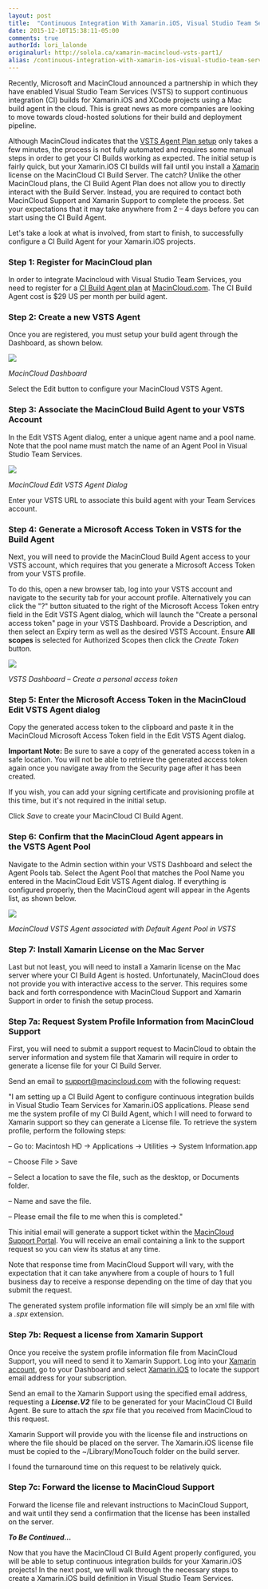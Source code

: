 ```yaml
---
layout: post
title:  "Continuous Integration With Xamarin.iOS, Visual Studio Team Services, and MacinCloud: Part 1"
date: 2015-12-10T15:38:11-05:00
comments: true
authorId: lori_lalonde
originalurl: http://solola.ca/xamarin-macincloud-vsts-part1/
alias: /continuous-integration-with-xamarin-ios-visual-studio-team-services-and-macincloud-part-1/
---
```


Recently, Microsoft and MacinCloud announced a partnership in which they have enabled Visual Studio Team Services (VSTS) to support continuous integration (CI) builds for Xamarin.iOS and XCode projects using&nbsp;a Mac build agent&nbsp;in the cloud. This is great news as more companies are looking to move&nbsp;towards cloud-hosted solutions for their build and deployment pipeline.

<!--more-->

Although MacinCloud indicates that the [VSTS Agent Plan setup][1] only takes a few minutes, the process is not fully automated and requires some manual steps in order to get your CI Builds working as expected. The initial setup is fairly quick, but your Xamarin.iOS CI builds will fail until you install a [Xamarin ][2]license on the MacinCloud CI Build Server. The catch? Unlike the other MacinCloud plans, the CI Build Agent Plan does not allow you to directly interact with the Build Server. Instead, you are required to contact both MacinCloud Support and Xamarin Support to complete the process. Set your expectations that it may take anywhere from&nbsp;2 – 4 days before you can start using the CI Build Agent.

Let's take a look at what is involved, from start to finish, to successfully configure a CI Build&nbsp;Agent for your Xamarin.iOS projects.

### Step 1: Register for MacinCloud plan

In order to integrate&nbsp;Macincloud with Visual Studio Team Services, you need to register for a [CI Build Agent plan][3] at [MacinCloud.com][4]. The CI Build Agent cost is $29 US per month per build agent.

### Step 2: Create a new VSTS Agent

Once you are registered, you must setup your build agent through the Dashboard, as shown below.

![][5]

_MacinCloud Dashboard_

Select the Edit button to configure your MacinCloud VSTS Agent.

### Step 3: Associate the MacinCloud Build Agent to your VSTS Account

In the Edit VSTS Agent dialog, enter a unique agent name and a pool name. Note that the pool name must match the name of an Agent Pool in Visual Studio Team Services.

![][6]

_MacinCloud Edit VSTS Agent Dialog_

Enter your&nbsp;VSTS URL to associate this build agent with your Team Services account.

### Step 4: Generate a Microsoft Access Token in VSTS for the Build Agent

Next, you will need to provide&nbsp;the&nbsp;MacinCloud Build Agent access to your VSTS account, which requires that you&nbsp;generate a Microsoft Access Token from your VSTS profile.

To do this, open a new browser tab, log into your VSTS account and navigate to the security tab for your account profile. Alternatively you can click the "?" button situated to the right of&nbsp;the Microsoft Access Token entry field in the Edit VSTS Agent dialog, which will launch the "Create a personal access token" page in your VSTS Dashboard. Provide a&nbsp;Description, and then select an Expiry term&nbsp;as well as&nbsp;the desired&nbsp;VSTS Account. Ensure **All scopes** is selected for Authorized Scopes then click the _Create Token_ button.

![][7]

_VSTS Dashboard – Create a personal access token_

### Step 5: Enter&nbsp;the&nbsp;Microsoft Access Token in the&nbsp;MacinCloud Edit VSTS Agent dialog

Copy the generated access token to the clipboard and paste it in the MacinCloud Microsoft Access Token field in the Edit VSTS Agent dialog.

**Important Note:** Be sure to save a copy of the generated access token in a safe location. You will not be able to retrieve the generated access token again once you navigate away from the Security page after it has been created.

If you wish, you can add your signing&nbsp;certificate&nbsp;and provisioning profile at this time, but it's not required in the initial setup.

Click _Save_ to create your MacinCloud CI Build&nbsp;Agent.

### Step 6: Confirm that the MacinCloud Agent appears in the&nbsp;VSTS Agent Pool

Navigate to the Admin section within your VSTS Dashboard and select the Agent Pools tab. Select the Agent Pool that matches the Pool Name you entered in the&nbsp;MacinCloud&nbsp;Edit&nbsp;VSTS Agent dialog. If everything is configured properly, then the MacinCloud agent will appear in the Agents list, as shown below.

![][8]

_MacinCloud VSTS Agent associated&nbsp;with Default Agent Pool in VSTS_

### Step 7: Install Xamarin License on the Mac&nbsp;Server&nbsp;

Last but not least, you will need to install a Xamarin license on the Mac server where your CI Build Agent is hosted. Unfortunately, MacinCloud does not provide you with interactive access to the server. This requires&nbsp;some back and forth correspondence with MacinCloud Support and Xamarin Support in order to finish the setup process.

### Step 7a: Request System Profile Information from MacinCloud Support

First, you will need to submit a support request to MacinCloud to obtain the server information and system file that Xamarin will require in order to generate a license file for your CI Build Server.

Send an email to [support@macincloud.com][9] with the following request:

"I am setting up a CI Build Agent to configure continuous integration&nbsp;builds in&nbsp;Visual Studio Team Services for Xamarin.iOS applications. Please send me the system profile of my CI Build Agent, which I will need to forward to Xamarin support so they can generate a License file. To retrieve the system profile, perform the following steps:

– Go to: Macintosh HD -&gt; Applications -&gt; Utilities -&gt; System Information.app

– Choose File &gt; Save

– Select a location to save the file, such as the desktop, or Documents folder.

– Name and save the file.

– Please email the file to me when this is completed."

This initial email will generate a support ticket within the [MacinCloud Support Portal][10]. You will receive an email containing a link to the support request so you can view its status at any time.

Note that response time from MacinCloud Support will vary, with the expectation that it can take anywhere from a couple of hours to 1 full business day to receive a response depending on the time of day that you submit the request.

The generated system profile information file will simply be an xml file with a _.spx_ extension.

### Step 7b: Request a license from Xamarin Support

Once you receive the system profile information file from MacinCloud Support, you will need to send it to Xamarin Support. Log into your [Xamarin account][11], go to your Dashboard and select [Xamarin.iOS][12] to locate the support email address for your subscription.

Send an email to the Xamarin Support using the specified email address, requesting a _**License.V2**_ file to be generated for your MacinCloud CI Build Agent. Be sure to attach the _spx_ file that you received from MacinCloud to this request.

Xamarin Support will provide you with the license file and instructions on where the file should be placed on the server. The Xamarin.iOS license file must be copied to the ~/Library/MonoTouch folder on the build server.

I found the turnaround time on this request to be relatively quick.

### Step 7c: Forward the license to MacinCloud Support

Forward the license file and relevant instructions to MacinCloud Support, and wait until they send a confirmation that the license has been installed on the server.

**_To Be Continued..._**

Now that you have the MacinCloud CI Build Agent properly&nbsp;configured, you will be able to setup&nbsp;continuous integration builds for your Xamarin.iOS projects! In the next post, we will walk through the necessary steps to create a Xamarin.iOS build definition in Visual Studio Team Services.

&nbsp;

&nbsp;

[1]: http://www.macincloud.com/pricing/build-agent-plans/vso-build-agent-plan
[2]: http://xamarin.com
[3]: http://www.macincloud.com/pricing/compare
[4]: http://www.macincloud.com/
[5]: http://solola.ca/wp-content/uploads/2015/12/1-MIC_Dashboard-1024x219.png
[6]: http://solola.ca/wp-content/uploads/2015/12/2-MIC_EditVSTSAgent-1024x931.png
[7]: http://solola.ca/wp-content/uploads/2015/12/3-VSTS_Security_AccessToken-1024x617.png
[8]: http://solola.ca/wp-content/uploads/2015/12/4-VSTS_AgentPools-1024x368.png
[9]: mailto:support@macincloud.com
[10]: http://support.macincloud.com/support/home
[11]: https://xamarin.com/account/login
[12]: https://store.xamarin.com/account/my/subscription?product=Xamarin.iOS
  